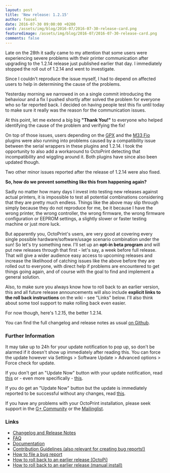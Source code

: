 ```yaml
---
layout: post
title: 'New release: 1.2.15'
author: foosel
date: 2016-07-30 09:00:00 +0200
card: /assets/img/blog/2016-07/2016-07-30-release-card.png
featuredimage: /assets/img/blog/2016-07/2016-07-30-release-card.png
comments: false
---
```


Late on the 28th it sadly came to my attention that some users were
experiencing severe problems with their printer communication after
upgrading to the 1.2.14 release just published earlier that day. I immediately 
stopped the roll out of 1.2.14 and went to investigate.

<!-- more -->
 
Since I couldn't reproduce the issue myself, I had to depend
on affected users to help in determining the cause of the problems.

Yesterday morning we narrowed in on a single commit introducing the 
behaviour and a fix I pushed shortly after solved the problem for 
everyone who so far reported back. I decided on having people test
this fix until today to make sure it really was the reason for the
communication issues. 

At this point, let me extend a big big **"Thank You!"** 
to everyone who helped identifying the cause of the problem and 
verifying the fix!

On top of those issues, users depending on the
[GPX](http://plugins.octoprint.org/plugins/gpx/) and the 
[M33 Fio](http://plugins.octoprint.org/plugins/m33fio/) plugins
were also running into problems caused by a compatibility issue between
the serial wrappers in these plugins and 1.2.14. I took the opportunity
to also add a workaround to OctoPrint detecting that incompatibility and
wiggling around it. Both plugins have since also been updated though.

Two other minor issues reported after the release of 1.2.14 
were also fixed.

**So, how do we prevent something like this from happening again?** 

Sadly
no matter how many days I invest into testing new releases against 
actual printers, it is impossible to test all potential combinations
considering that they are pretty much endless. 
Things like the above may slip through simply because they do not
reproduce for me, be it because I have the wrong printer, the wrong
controller, the wrong firmware, the wrong firmware configuration or
EEPROM settings, a slightly slower or faster testing machine or just more luck.

But apparently you, 
OctoPrint's users, are very good at covering every single possible 
hardware/software/usage scenario combination under the 
sun! So let's try something new. I'll set up an **opt-in beta program** and will 
put new releases through that first - let's say, a week before full 
release. That will give a wider audience easy access to upcoming 
releases and increase the likelihood of catching issues like the above 
before they are rolled out to everyone, with direct help if problems 
are encountered to get things going again, and of course with the goal
to find and implement a general solution.

Also, to make sure you always know how to roll back to an earlier version,
this and all future release announcements will also include **explicit links to
the roll back instructions** on the wiki - see "Links" below. I'll also think about
some tool support to make rolling back even easier.

For now though, here's 1.2.15, the better 1.2.14.

You can find the full changelog and release notes as usual 
[on Github](https://github.com/foosel/OctoPrint/releases/tag/1.2.15).

### Further Information

It may take up to 24h for your update notification to pop up, so don't 
be alarmed if it doesn't show up immediately after reading this. You
can force the update however via Settings > Software Update > 
Advanced options > Force check for update.

If you don't get an "Update Now" button with your update notification, 
read [this](https://github.com/foosel/OctoPrint/wiki/Plugin:-Software-Update#making-octoprint-updateable-on-existing-installations)
or - even more specifically - [this](https://github.com/foosel/OctoPrint/wiki/Plugin:-Software-Update#octoprint--125).

If you do get an "Update Now" button but the update is immediately 
reported to be successful without any changes, read 
[this](https://github.com/foosel/OctoPrint/wiki/FAQ#im-running-127-i-tried-to-update-to-a-newer-version-via-the-software-update-plugin-but-im-still-on-127-after-restart).

If you have any problems with your OctoPrint installation, please seek 
support in the [G+ Community](https://plus.google.com/communities/102771308349328485741)
or the [Mailinglist](https://groups.google.com/group/octoprint). 

### Links

  * [Changelog and Release Notes](https://github.com/foosel/OctoPrint/releases/tag/1.2.15)
  * [FAQ](https://github.com/foosel/OctoPrint/wiki/FAQ)
  * [Documentation](http://docs.octoprint.org/)
  * [Contribution Guidelines (also relevant for creating bug reports!)](https://github.com/foosel/OctoPrint/blob/master/CONTRIBUTING.md)
  * [How to file a bug report](https://github.com/foosel/OctoPrint/blob/master/CONTRIBUTING.md#how-to-file-a-bug-report)
  * [How to roll back to an earlier release (OctoPi)](https://github.com/foosel/OctoPrint/wiki/FAQ#how-can-i-revert-to-an-older-version-of-the-octoprint-installation-on-my-octopi-image)
  * [How to roll back to an earlier release (manual install)](https://github.com/foosel/OctoPrint/wiki/FAQ#how-can-i-roll-back-to-an-earlier-version-after-an-update)

